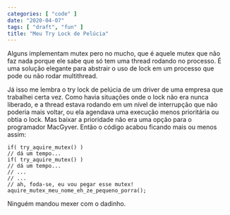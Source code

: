 ```yaml
---
categories: [ "code" ]
date: "2020-04-07"
tags: [ "draft", "fun" ]
title: "Meu Try Lock de Pelúcia"
---
```

Alguns implementam mutex pero no mucho, que é aquele mutex que não faz
nada porque ele sabe que só tem uma thread rodando no processo. É uma
solução elegante para abstrair o uso de lock em um processo que pode
ou não rodar multithread.

Já isso me lembra o try lock de pelúcia de um driver de uma empresa que
trabalhei certa vez. Como havia situações onde o lock não era nunca
liberado, e a thread estava rodando em um nível de interrupção que não
poderia mais voltar, ou ela agendava uma execução menos prioritária
ou obtia o lock. Mas baixar a prioridade não era uma opção para o
programador MacGyver. Então o código acabou ficando mais ou menos
assim:

    if( try_aquire_mutex() )
    // dá um tempo...
    if( try_aquire_mutex() )
    // dá um tempo...
    // ...
    // ...
    // ah, foda-se, eu vou pegar esse mutex!
    aquire_mutex_meu_nome_eh_ze_pequeno_porra();

Ninguém mandou mexer com o dadinho.
